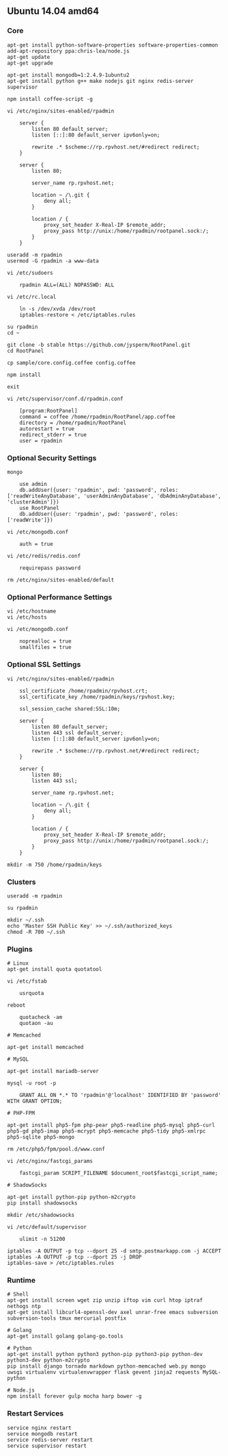 ## Ubuntu 14.04 amd64
### Core

    apt-get install python-software-properties software-properties-common
    add-apt-repository ppa:chris-lea/node.js
    apt-get update
    apt-get upgrade

    apt-get install mongodb=1:2.4.9-1ubuntu2
    apt-get install python g++ make nodejs git nginx redis-server supervisor

    npm install coffee-script -g

    vi /etc/nginx/sites-enabled/rpadmin

        server {
            listen 80 default_server;
            listen [::]:80 default_server ipv6only=on;

            rewrite .* $scheme://rp.rpvhost.net/#redirect redirect;
        }

        server {
            listen 80;

            server_name rp.rpvhost.net;

            location ~ /\.git {
                deny all;
            }

            location / {
                proxy_set_header X-Real-IP $remote_addr;
                proxy_pass http://unix:/home/rpadmin/rootpanel.sock:/;
            }
        }

    useradd -m rpadmin
    usermod -G rpadmin -a www-data

    vi /etc/sudoers

        rpadmin ALL=(ALL) NOPASSWD: ALL

    vi /etc/rc.local

        ln -s /dev/xvda /dev/root
        iptables-restore < /etc/iptables.rules

    su rpadmin
    cd ~

    git clone -b stable https://github.com/jysperm/RootPanel.git
    cd RootPanel

    cp sample/core.config.coffee config.coffee

    npm install

    exit

    vi /etc/supervisor/conf.d/rpadmin.conf

        [program:RootPanel]
        command = coffee /home/rpadmin/RootPanel/app.coffee
        directory = /home/rpadmin/RootPanel
        autorestart = true
        redirect_stderr = true
        user = rpadmin

### Optional Security Settings

    mongo

        use admin
        db.addUser({user: 'rpadmin', pwd: 'password', roles: ['readWriteAnyDatabase', 'userAdminAnyDatabase', 'dbAdminAnyDatabase', 'clusterAdmin']})
        use RootPanel
        db.addUser({user: 'rpadmin', pwd: 'password', roles: ['readWrite']})

    vi /etc/mongodb.conf

        auth = true

    vi /etc/redis/redis.conf

        requirepass password

    rm /etc/nginx/sites-enabled/default

### Optional Performance Settings


    vi /etc/hostname
    vi /etc/hosts

    vi /etc/mongodb.conf

        noprealloc = true
        smallfiles = true

### Optional SSL Settings

    vi /etc/nginx/sites-enabled/rpadmin

        ssl_certificate /home/rpadmin/rpvhost.crt;
        ssl_certificate_key /home/rpadmin/keys/rpvhost.key;

        ssl_session_cache shared:SSL:10m;

        server {
            listen 80 default_server;
            listen 443 ssl default_server;
            listen [::]:80 default_server ipv6only=on;

            rewrite .* $scheme://rp.rpvhost.net/#redirect redirect;
        }

        server {
            listen 80;
            listen 443 ssl;

            server_name rp.rpvhost.net;

            location ~ /\.git {
                deny all;
            }

            location / {
                proxy_set_header X-Real-IP $remote_addr;
                proxy_pass http://unix:/home/rpadmin/rootpanel.sock:/;
            }
        }

    mkdir -m 750 /home/rpadmin/keys

### Clusters

    useradd -m rpadmin

    su rpadmin

    mkdir ~/.ssh
    echo 'Master SSH Public Key' >> ~/.ssh/authorized_keys
    chmod -R 700 ~/.ssh

### Plugins

    # Linux
    apt-get install quota quotatool

    vi /etc/fstab

        usrquota

    reboot

        quotacheck -am
        quotaon -au

    # Memcached

    apt-get install memcached

    # MySQL
    
    apt-get install mariadb-server
    
    mysql -u root -p
    
        GRANT ALL ON *.* TO 'rpadmin'@'localhost' IDENTIFIED BY 'password' WITH GRANT OPTION;
        
    # PHP-FPM
        
    apt-get install php5-fpm php-pear php5-readline php5-mysql php5-curl php5-gd php5-imap php5-mcrypt php5-memcache php5-tidy php5-xmlrpc php5-sqlite php5-mongo
    
    rm /etc/php5/fpm/pool.d/www.conf

    vi /etc/nginx/fastcgi_params
        
        fastcgi_param SCRIPT_FILENAME $document_root$fastcgi_script_name;

    # ShadowSocks

    apt-get install python-pip python-m2crypto
    pip install shadowsocks

    mkdir /etc/shadowsocks

    vi /etc/default/supervisor

        ulimit -n 51200

    iptables -A OUTPUT -p tcp --dport 25 -d smtp.postmarkapp.com -j ACCEPT
    iptables -A OUTPUT -p tcp --dport 25 -j DROP
    iptables-save > /etc/iptables.rules

### Runtime

    # Shell
    apt-get install screen wget zip unzip iftop vim curl htop iptraf nethogs ntp
    apt-get install libcurl4-openssl-dev axel unrar-free emacs subversion subversion-tools tmux mercurial postfix

    # Golang
    apt-get install golang golang-go.tools

    # Python
    apt-get install python python3 python-pip python3-pip python-dev python3-dev python-m2crypto
    pip install django tornado markdown python-memcached web.py mongo uwsgi virtualenv virtualenvwrapper flask gevent jinja2 requests MySQL-python

    # Node.js
    npm install forever gulp mocha harp bower -g

### Restart Services

    service nginx restart
    service mongodb restart
    service redis-server restart
    service supervisor restart
